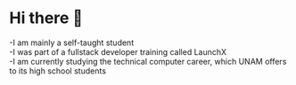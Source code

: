 # Hi there 👋

 -I am mainly a self-taught student <br>
 -I was part of a fullstack developer training called LaunchX <br>
 -I am currently studying the technical computer career, which UNAM offers to its high school students <br>


<!--
**SebastianCanoMena/SebastianCanoMena** is a ✨ _special_ ✨ repository because its `README.md` (this file) appears on your GitHub profile.

Here are some ideas to get you started:

- 🔭 I’m currently working on ...
- 🌱 I’m currently learning ...
- 👯 I’m looking to collaborate on ...
- 🤔 I’m looking for help with ...
- 💬 Ask me about ...
- 📫 How to reach me: ...
- 😄 Pronouns: ...
- ⚡ Fun fact: ...
-->
